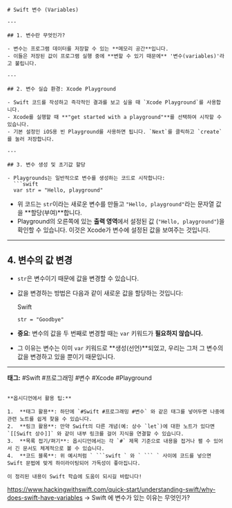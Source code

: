 ```
# Swift 변수 (Variables)

---

## 1. 변수란 무엇인가?

- 변수는 프로그램 데이터를 저장할 수 있는 **메모리 공간**입니다.
- 이들은 저장된 값이 프로그램 실행 중에 **변할 수 있기 때문에** '변수(variables)'라고 불립니다.

---

## 2. 변수 실습 환경: Xcode Playground

- Swift 코드를 작성하고 즉각적인 결과를 보고 싶을 때 `Xcode Playground`를 사용합니다.
- Xcode를 실행할 때 **"get started with a playground"**를 선택하여 시작할 수 있습니다.
- 기본 설정인 iOS용 빈 Playground를 사용하면 됩니다. `Next`를 클릭하고 `create`를 눌러 저장합니다.

---

## 3. 변수 생성 및 초기값 할당

- Playgrounds는 일반적으로 변수를 생성하는 코드로 시작합니다:
  ```swift
  var str = "Hello, playground"
```

- 위 코드는 `str`이라는 새로운 변수를 만들고 `"Hello, playground"`라는 문자열 값을 **할당(부여)**합니다.
- Playground의 오른쪽에 있는 **출력 영역**에서 설정된 값 (`"Hello, playground"`)을 확인할 수 있습니다. 이것은 Xcode가 변수에 설정된 값을 보여주는 것입니다.

---

## 4. 변수의 값 변경

- `str`은 변수이기 때문에 값을 변경할 수 있습니다.
- 값을 변경하는 방법은 다음과 같이 새로운 값을 할당하는 것입니다:
    
    Swift
    
    ```
    str = "Goodbye"
    ```
    
- **중요**: 변수의 값을 두 번째로 변경할 때는 `var` 키워드가 **필요하지 않습니다.**
- 그 이유는 변수는 이미 `var` 키워드로 **생성(선언)**되었고, 우리는 그저 그 변수의 값을 변경하고 있을 뿐이기 때문입니다.

---

**태그:** #Swift #프로그래밍 #변수 #Xcode #Playground

```

**옵시디언에서 활용 팁:**

1.  **태그 활용**: 하단에 `#Swift #프로그래밍 #변수` 와 같은 태그를 넣어두면 나중에 관련 노트를 쉽게 찾을 수 있습니다.
2.  **링크 활용**: 만약 Swift의 다른 개념(예: 상수 `let`)에 대한 노트가 있다면 `[[Swift 상수]]` 와 같이 내부 링크를 걸어 지식을 연결할 수 있습니다.
3.  **목록 접기/펴기**: 옵시디언에서는 각 `#` 제목 기준으로 내용을 접거나 펼 수 있어서 긴 문서도 체계적으로 볼 수 있습니다.
4.  **코드 블록**: 위 예시처럼 ` ```swift ` 와 ` ``` ` 사이에 코드를 넣으면 Swift 문법에 맞게 하이라이팅되어 가독성이 좋아집니다.

이 정리된 내용이 Swift 학습에 도움이 되시길 바랍니다!
```

https://www.hackingwithswift.com/quick-start/understanding-swift/why-does-swift-have-variables -> Swift 에 변수가 있는 이유는 무엇인가?


